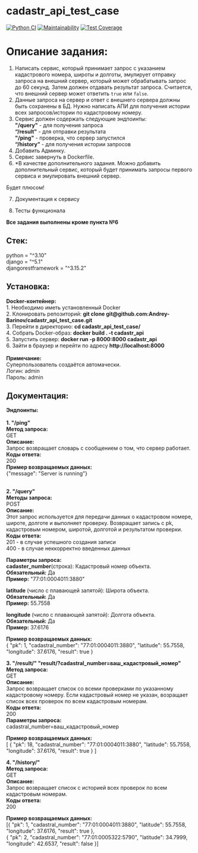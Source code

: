 # cadastr_api_test_case
[![Python CI](https://github.com/Andrey-Barinov/cadastr_api_test_case/actions/workflows/pyci.yml/badge.svg)](https://github.com/Andrey-Barinov/cadastr_api_test_case/actions/workflows/pyci.yml)
[![Maintainability](https://api.codeclimate.com/v1/badges/81447a78330f568b3165/maintainability)](https://codeclimate.com/github/Andrey-Barinov/cadastr_api_test_case/maintainability)
[![Test Coverage](https://api.codeclimate.com/v1/badges/81447a78330f568b3165/test_coverage)](https://codeclimate.com/github/Andrey-Barinov/cadastr_api_test_case/test_coverage)
<h1>Описание задания: </h1>

1. Написать сервис, который принимает запрос с указанием кадастрового номера, широты и долготы, эмулирует отправку запроса на внешний сервер, который может обрабатывать запрос до 60 секунд. Затем должен отдавать результат запроса. Считается, что внешний сервер может ответить `true` или `false`.
2. Данные запроса на сервер и ответ с внешнего сервера должны быть сохранены в БД. Нужно написать АПИ для получения истории всех запросов/истории по кадастровому номеру.
3. Сервис должен содержать следующие эндпоинты:<br>
    <b>"/query"</b> - для получения запроса<br>
    <b>“/result"</b> - для отправки результата<br>
    <b>"/ping"</b> - проверка, что  сервер запустился<br>
    <b>“/history”</b> - для получения истории запросов<br>
4. Добавить Админку.
5. Сервис завернуть в Dockerfile.
6. *В качестве дополнительного задания. Можно добавить дополнительный сервис, который будет принимать запросы первого сервиса и эмулировать внешний сервер.

Будет плюсом!<br>

7. Документация к сервису<br>

8. Тесты функционала<br>

<b>Все задания выполнены кроме пункта №6</b>

<h2>Стек:</h2>
python = "^3.10"<br>
django = "^5.1"<br>
djangorestframework = "^3.15.2"<br>

<h2>Установка:</h2>
<b>Docker-контейнер:</b><br>
1. Необходимо иметь установленный Docker<br>
2. Клонировать репозиторий: <b>git clone git@github.com:Andrey-Barinov/cadastr_api_test_case.git</b><br>
3. Перейти в директорию: <b>cd cadastr_api_test_case/</b><br>
4. Собрать Docker-образ: <b>docker build . -t cadastr_api</b><br>
5. Запустить сервер: <b>docker run -p 8000:8000 cadastr_api</b><br>
6. Зайти в браузер и перейти по адресу <b>http://localhost:8000</b><br><br>
<b>Примечание:</b><br> 
Суперпользователь создаётся автомачески.<br>
Логин: admin<br>
Пароль: admin<br>

<h2>Документация:</h2>
<b>Эндпоинты:</b><br><br>
<b>1. "/ping"</b><br>
<b>Метод запроса:</b><br>
GET<br>
<b>Описание:</b><br>
Запрос возвращает словарь с сообщением о том, что сервер работает.<br>
<b>Коды ответа:</b><br>
200<br>
<b>Пример возвращаемых данных:</b><br>
{"message": "Server is running"}<br><br>

<b>2. "/query"</b><br>
<b>Методы запроса:</b><br>
POST<br>
<b>Описание:</b><br>
Этот запрос используется для передачи данных о кадастровом номере, широте, долготе и выполняет проверку.
Возвращает запись с pk, кадастровым номером, широтой, долготой и результатом проверки.<br>
<b>Коды ответа:</b><br>
201 - в случае успешного создания записи<br>
400 - в случае неккорректно введенных данных<br>

<b>Параметры запроса:</b><br>
<b>cadaster_number</b>(строка): Кадастровый номер объекта.<br>
<b>Обязательный:</b> Да<br>
<b>Пример:</b> "77:01:0004011:3880"<br>

<b>latitude</b> (число с плавающей запятой): Широта объекта.<br>
<b>Обязательный:</b> Да<br>
<b>Пример:</b> 55.7558<br>

<b>longitude</b> (число с плавающей запятой): Долгота объекта.  <br>
<b>Обязательный:</b> Да<br>
<b>Пример:</b> 37.6176<br>

<b>Пример возвращаемых данных:</b><br>
{
    "pk": 1,
    "cadastral_number": "77:01:0004011:3880",
    "latitude": 55.7558,
    "longitude": 37.6176,
    "result": true
}<br>

<b>3. "/result/" "result/?cadastral_number=ваш_кадастровый_номер"</b><br>
<b>Метод запроса:</b><br>
GET<br>
<b>Описание:</b><br>
Запрос возвращает список со всеми проверками по указанному кадастровому номеру. 
Если кадастровый номер не указан, возращает список всех проверок по всем кадастровым номерам.<br>
<b>Коды ответа:</b><br>
200<br>
<b>Параметры запроса:</b><br>
cadastral_number=ваш_кадастровый_номер

<b>Пример возвращаемых данных:</b><br>
[
{
"pk": 18,
"cadastral_number": "77:01:0004011:3880",
"latitude": 55.7558,
"longitude": 37.6176,
"result": true
}
]<br>

<b>4. "/history/"</b><br>
<b>Метод запроса:</b><br>
GET<br>
<b>Описание:</b><br>
Запрос возвращает список c историей всех проверок по всем кадастровым номерам.<br>
<b>Коды ответа:</b><br>
200<br>

<b>Пример возвращаемых данных:</b><br>
[{
    "pk": 1,
    "cadastral_number": "77:01:0004011:3880",
    "latitude": 55.7558,
    "longitude": 37.6176,
    "result": true
},<br>
{
    "pk": 2,
    "cadastral_number": "77:01:0005322:5790",
    "latitude": 34.7999,
    "longitude": 42.6537,
    "result": false
}]<br>




